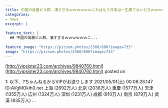 ```yaml
---
title: 中国の高層ビル群、凄すぎるｗｗｗｗｗｗこれはもう日本は一生勝てないだろｗｗｗｗｗｗｗ
categories:
- news
excerpt: |
  
feature_text: |
  ## 中国の高層ビル群、凄すぎるｗｗｗｗｗｗこ...
  
feature_image: "https://picsum.photos/2560/600?image=733"
image: "https://picsum.photos/2560/600?image=733"
---
```


[http://vipsister23.com/archives/9840760.html](http://vipsister23.com/archives/9840760.html)
posted on 

<!--more-->

1: 以下、?ちゃんねるからVIPがお送りします 2021/05/01(土) 00:06:26.147 ID:AVgMOkIh0.net 上海 (2692万人) 北京 (2038万人) 重慶 (1577万人) 天津 (1355万人) 広州 (1324万人) 深圳 (1231万人) 成都 (910万人) 南京 (879万人) 武漢 (835万人) ...
